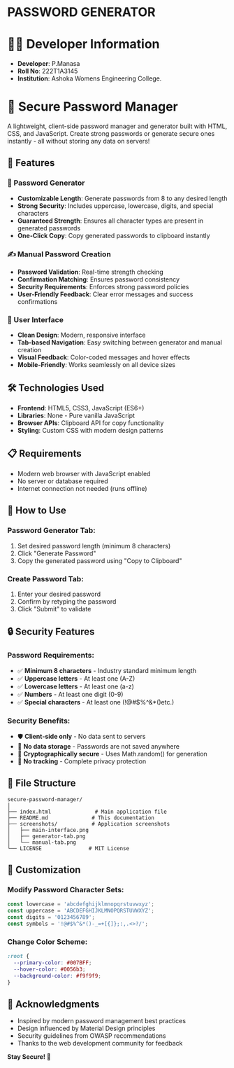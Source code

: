# PASSWORD GENERATOR

# 👨‍💻 Developer Information 
- **Developer**: P.Manasa
- **Roll No**: 222T1A3145
- **Institution**: Ashoka Womens Engineering College.

 # 🔐 Secure Password Manager

A lightweight, client-side password manager and generator built with HTML, CSS, and JavaScript. Create strong passwords or generate secure ones instantly - all without storing any data on servers!

## 🌟 Features

### 🎲 Password Generator
- **Customizable Length**: Generate passwords from 8 to any desired length
- **Strong Security**: Includes uppercase, lowercase, digits, and special characters
- **Guaranteed Strength**: Ensures all character types are present in generated passwords
- **One-Click Copy**: Copy generated passwords to clipboard instantly

### ✍️ Manual Password Creation
- **Password Validation**: Real-time strength checking
- **Confirmation Matching**: Ensures password consistency
- **Security Requirements**: Enforces strong password policies
- **User-Friendly Feedback**: Clear error messages and success confirmations

### 🎨 User Interface
- **Clean Design**: Modern, responsive interface
- **Tab-based Navigation**: Easy switching between generator and manual creation
- **Visual Feedback**: Color-coded messages and hover effects
- **Mobile-Friendly**: Works seamlessly on all device sizes



## 🛠️ Technologies Used

- **Frontend**: HTML5, CSS3, JavaScript (ES6+)
- **Libraries**: None - Pure vanilla JavaScript
- **Browser APIs**: Clipboard API for copy functionality
- **Styling**: Custom CSS with modern design patterns

## 📋 Requirements

- Modern web browser with JavaScript enabled
- No server or database required
- Internet connection not needed (runs offline)


## 🎯 How to Use

### Password Generator Tab:
1. Set desired password length (minimum 8 characters)
2. Click "Generate Password"
3. Copy the generated password using "Copy to Clipboard"

### Create Password Tab:
1. Enter your desired password
2. Confirm by retyping the password
3. Click "Submit" to validate

## 🔒 Security Features

### Password Requirements:
- ✅ **Minimum 8 characters** - Industry standard minimum length
- ✅ **Uppercase letters** - At least one (A-Z)
- ✅ **Lowercase letters** - At least one (a-z)
- ✅ **Numbers** - At least one digit (0-9)
- ✅ **Special characters** - At least one (!@#$%^&*()etc.)

### Security Benefits:
- 🛡️ **Client-side only** - No data sent to servers
- 🔐 **No data storage** - Passwords are not saved anywhere
- 🎲 **Cryptographically secure** - Uses Math.random() for generation
- 🚫 **No tracking** - Complete privacy protection

## 📁 File Structure

```
secure-password-manager/
│
├── index.html              # Main application file
├── README.md              # This documentation
├── screenshots/           # Application screenshots
│   ├── main-interface.png
│   ├── generator-tab.png
│   └── manual-tab.png
└── LICENSE               # MIT License
```

## 🎨 Customization

### Modify Password Character Sets:
```javascript
const lowercase = 'abcdefghijklmnopqrstuvwxyz';
const uppercase = 'ABCDEFGHIJKLMNOPQRSTUVWXYZ';
const digits = '0123456789';
const symbols = '!@#$%^&*()-_=+[{]};:,.<>?/';
```

### Change Color Scheme:
```css
:root {
  --primary-color: #007BFF;
  --hover-color: #0056b3;
  --background-color: #f9f9f9;
}
```
## 🙏 Acknowledgments

- Inspired by modern password management best practices
- Design influenced by Material Design principles
- Security guidelines from OWASP recommendations
- Thanks to the web development community for feedback


**Stay Secure! 🔐**

